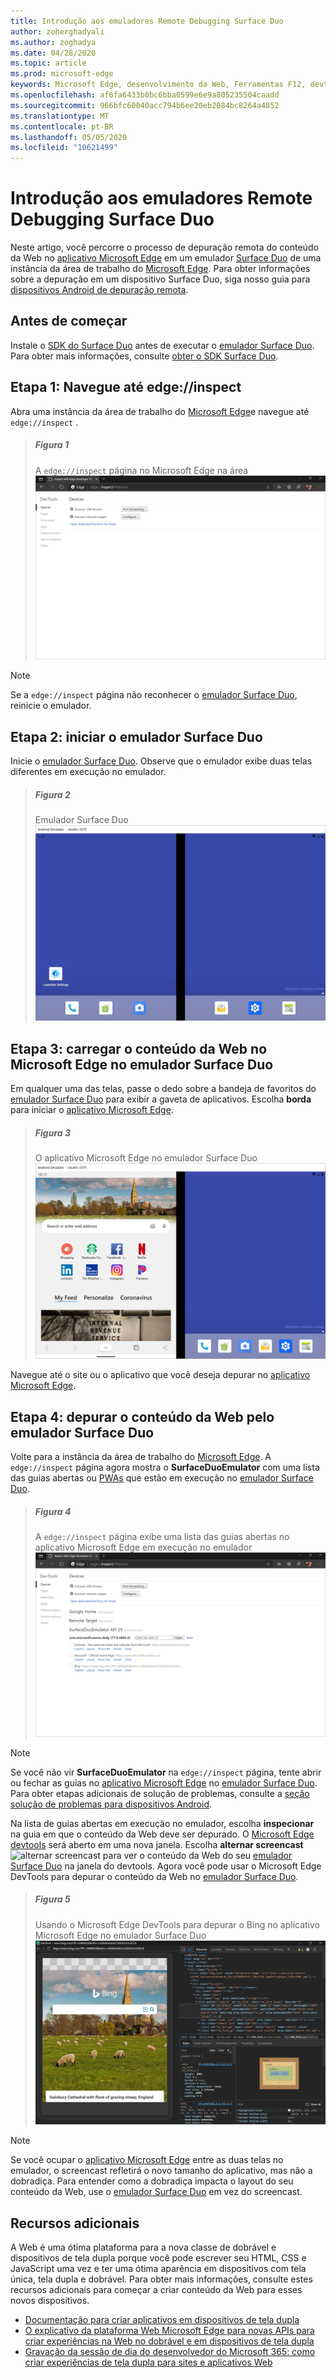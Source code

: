 ```yaml
---
title: Introdução aos emuladores Remote Debugging Surface Duo
author: zoherghadyali
ms.author: zoghadya
ms.date: 04/28/2020
ms.topic: article
ms.prod: microsoft-edge
keywords: Microsoft Edge, desenvolvimento da Web, Ferramentas F12, devtools, depuração remota, Android, Surface Duo
ms.openlocfilehash: af6fa6433b0bc6bba0599e6e9a805235504caadd
ms.sourcegitcommit: 966bfc60040acc794b6ee20eb2084bc8264a4852
ms.translationtype: MT
ms.contentlocale: pt-BR
ms.lasthandoff: 05/05/2020
ms.locfileid: "10621499"
---
```

# Introdução aos emuladores Remote Debugging Surface Duo

Neste artigo, você percorre o processo de depuração remota do conteúdo da Web no [aplicativo Microsoft Edge][AndroidEdge] em um emulador [Surface Duo][SurfaceDuo] de uma instância da área de trabalho do [Microsoft Edge][DesktopEdge]. Para obter informações sobre a depuração em um dispositivo Surface Duo, siga nosso guia para [dispositivos Android de depuração remota][RemoteDebuggingAndroid].

## Antes de começar

Instale o [SDK do Surface Duo][DuoSdk] antes de executar o [emulador Surface Duo][DuoEmulator]. Para obter mais informações, consulte [obter o SDK Surface Duo][DuoSdkdocs].

## Etapa 1: Navegue até edge://inspect

Abra uma instância da área de trabalho do [Microsoft Edge][DesktopEdge]e navegue até `edge://inspect` .

> ##### Figura 1  
> A `edge://inspect` página no Microsoft Edge na área ![ de trabalho a página Edge://inspect no Microsoft Edge na área de trabalho][ImageEdgeInspect]

> [!NOTE]
> Se a `edge://inspect` página não reconhecer o [emulador Surface Duo][DuoEmulator], reinicie o emulador.

## Etapa 2: iniciar o emulador Surface Duo

Inicie o [emulador Surface Duo][DuoEmulator]. Observe que o emulador exibe duas telas diferentes em execução no emulador.

> ##### Figura 2
> Emulador Surface Duo ![ o emulador Surface Duo][ImageDuoEmulator]  

## Etapa 3: carregar o conteúdo da Web no Microsoft Edge no emulador Surface Duo

Em qualquer uma das telas, passe o dedo sobre a bandeja de favoritos do [emulador Surface Duo][DuoEmulator] para exibir a gaveta de aplicativos. Escolha **borda** para iniciar o [aplicativo Microsoft Edge][AndroidEdge].

> ##### Figura 3
> O aplicativo Microsoft Edge no emulador Surface Duo ![ do aplicativo Microsoft Edge no emulador Surface Duo][ImageDuoEmulatorEdge]  

Navegue até o site ou o aplicativo que você deseja depurar no [aplicativo Microsoft Edge][AndroidEdge].

## Etapa 4: depurar o conteúdo da Web pelo emulador Surface Duo 

Volte para a instância da área de trabalho do [Microsoft Edge][DesktopEdge]. A `edge://inspect` página agora mostra o **SurfaceDuoEmulator** com uma lista das guias abertas ou [PWAs][PwaDocs] que estão em execução no [emulador Surface Duo][DuoEmulator].

> ##### Figura 4
> A `edge://inspect` página exibe uma lista das guias abertas no aplicativo Microsoft Edge em execução no emulador ![ a página Edge://inspect exibe uma lista das guias abertas no aplicativo Microsoft Edge em execução no emulador][ImageEdgeInspectTargets]  

> [!NOTE]
> Se você não vir **SurfaceDuoEmulator** na `edge://inspect` página, tente abrir ou fechar as guias no [aplicativo Microsoft Edge][AndroidEdge] no [emulador Surface Duo][DuoEmulator]. Para obter etapas adicionais de solução de problemas, consulte a [seção solução de problemas para dispositivos Android][TroubleshootingAndroid].

Na lista de guias abertas em execução no emulador, escolha **inspecionar** na guia em que o conteúdo da Web deve ser depurado. O [Microsoft Edge devtools][DevToolsDocs] será aberto em uma nova janela. Escolha **alternar screencast** ![ alternar screencast ][ImageToggleScreencastIcon] para ver o conteúdo da Web do seu [emulador Surface Duo][DuoEmulator] na janela do devtools. Agora você pode usar o Microsoft Edge DevTools para depurar o conteúdo da Web no [emulador Surface Duo][DuoEmulator].

> ##### Figura 5
> Usando o Microsoft Edge DevTools para depurar o Bing no aplicativo Microsoft Edge no emulador Surface Duo ![ usando o Microsoft Edge devtools para depurar o Bing no aplicativo Microsoft Edge no emulador Surface Duo][ImageDevTools]  

> [!NOTE]
> Se você ocupar o [aplicativo Microsoft Edge][AndroidEdge] entre as duas telas no emulador, o screencast refletirá o novo tamanho do aplicativo, mas não a dobradiça. Para entender como a dobradiça impacta o layout do seu conteúdo da Web, use o [emulador Surface Duo][DuoEmulator] em vez do screencast.

## Recursos adicionais

A Web é uma ótima plataforma para a nova classe de dobrável e dispositivos de tela dupla porque você pode escrever seu HTML, CSS e JavaScript uma vez e ter uma ótima aparência em dispositivos com tela única, tela dupla e dobrável. Para obter mais informações, consulte estes recursos adicionais para começar a criar conteúdo da Web para esses novos dispositivos.

- [Documentação para criar aplicativos em dispositivos de tela dupla][DualScreenDocs]
- [O explicativo da plataforma Web Microsoft Edge para novas APIs para criar experiências na Web no dobrável e em dispositivos de tela dupla][WebPlatformExplainer]
- [Gravação da sessão de dia do desenvolvedor do Microsoft 365: como criar experiências de tela dupla para sites e aplicativos Web][DeveloperDay]

<!-- image links -->  
[ImageEdgeInspect]: /microsoft-edge/devtools-guide-chromium/media/remote-debugging-surface-duo-inspect-page.msft.png "Figura 1: a página edge://inspect no Microsoft Edge na área de trabalho"
[ImageDuoEmulator]: /microsoft-edge/devtools-guide-chromium/media/remote-debugging-surface-duo-emulator.msft.png "Figura 2: emulador Surface Duo"
[ImageDuoEmulatorEdge]: /microsoft-edge/devtools-guide-chromium/media/remote-debugging-surface-duo-emulator-edge.msft.png "Figura 3: o aplicativo Microsoft Edge no emulador Surface Duo"
[ImageEdgeInspectTargets]: /microsoft-edge/devtools-guide-chromium/media/remote-debugging-surface-duo-inspect-page-with-targets.msft.png "Figura 4: a página edge://inspect exibe uma lista das guias abertas no aplicativo Microsoft Edge em execução no emulador"
[ImageToggleScreencastIcon]: images/toggle-screencast-icon.msft.png
[ImageDevTools]: /microsoft-edge/devtools-guide-chromium/media/remote-debugging-surface-duo-devtools.msft.png "Figura 5: usar o Microsoft Edge DevTools para depurar o Bing no aplicativo Microsoft Edge no emulador Surface Duo"

<!-- links -->  
[RemoteDebuggingAndroid]: /microsoft-edge/devtools-guide-chromium/remote-debugging/index "Introdução à depuração remota de dispositivos Android"
[PwaDocs]: /microsoft-edge/progressive-web-apps-chromium/index "Aplicativos Web progressivos no Windows"
[DevToolsDocs]: /microsoft-edge/devtools-guide-chromium "Ferramentas de desenvolvedor do Microsoft Edge (Chromium)"
[TroubleshootingAndroid]: /microsoft-edge/devtools-guide-chromium/remote-debugging/index#troubleshooting-devtools-is-not-detecting-the-android-device "Solução de problemas: o DevTools não está detectando o dispositivo Android"

[AndroidEdge]: https://play.google.com/store/apps/details?id=com.microsoft.emmx "Aplicativo Android do Microsoft Edge"
[SurfaceDuo]: https://www.microsoft.com/surface/devices/surface-duo "Apresentando o Surface Duo"
[DesktopEdge]: https://www.microsoft.com/edge/ "Apresentando o novo Microsoft Edge"
[DuoEmulator]: https://docs.microsoft.com/dual-screen/android/use-emulator "Usar o emulador Surface DUo"
[DuoSdk]: https://www.microsoft.com/download/details.aspx?id=100847 "Lançamento do SDK Surface Duo Preview"
[DuoSdkDocs]: https://docs.microsoft.com/dual-screen/android/get-duo-sdk "Obter o SDK do Surface Duo"
[DualScreenDocs]: https://docs.microsoft.com/dual-screen/ "Criar aplicativos para dispositivos com tela dupla"
[WebPlatformExplainer]: https://github.com/MicrosoftEdge/MSEdgeExplainers/blob/master/Foldables/explainer.md "Primitivas de plataforma Web para experiências otimizadas em dispositivos dobrável"
[DeveloperDay]: https://youtu.be/DXrZWsqXPVc "Como criar experiências de tela dupla para o site e os aplicativos Web"
